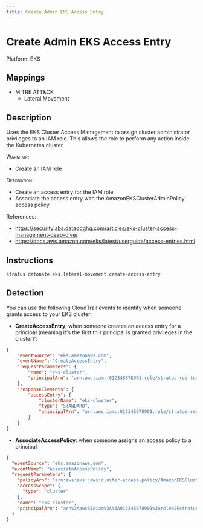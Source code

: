 ```yaml
---
title: Create Admin EKS Access Entry
---
```


# Create Admin EKS Access Entry




Platform: EKS

## Mappings

- MITRE ATT&CK
    - Lateral Movement



## Description


Uses the EKS Cluster Access Management to assign cluster administrator privileges to an IAM role. This allows the role to perform any action inside the Kubernetes cluster.

<span style="font-variant: small-caps;">Warm-up</span>:

- Create an IAM role

<span style="font-variant: small-caps;">Detonation</span>:

- Create an access entry for the IAM role
- Associate the access entry with the AmazonEKSClusterAdminPolicy access policy

References: 

- https://securitylabs.datadoghq.com/articles/eks-cluster-access-management-deep-dive/
- https://docs.aws.amazon.com/eks/latest/userguide/access-entries.html


## Instructions

```bash title="Detonate with Stratus Red Team"
stratus detonate eks.lateral-movement.create-access-entry
```
## Detection


You can use the following CloudTrail events to identify when someone grants access to your EKS cluster:

- **CreateAccessEntry**, when someone creates an access entry for a principal (meaning it's the first this principal is granted privileges in the cluster)':

```json
{
	"eventSource": "eks.amazonaws.com",
	"eventName": "CreateAccessEntry",
	"requestParameters": {
		"name": "eks-cluster",
		"principalArn": "arn:aws:iam::012345678901:role/stratus-red-team-eks-create-access-entry-role"
	},
	"responseElements": {
		"accessEntry": {
			"clusterName": "eks-cluster",
			"type": "STANDARD",
			"principalArn": "arn:aws:iam::012345678901:role/stratus-red-team-eks-create-access-entry-role",
		}
	}
}
```


- **AssociateAccessPolicy**: when someone assigns an access policy to a principal

```json
{
  "eventSource": "eks.amazonaws.com",
  "eventName": "AssociateAccessPolicy",
  "requestParameters": {
    "policyArn": "arn:aws:eks::aws:cluster-access-policy/AmazonEKSClusterAdminPolicy",
    "accessScope": {
      "type": "cluster"
    },
    "name": "eks-cluster",
    "principalArn": "arn%3Aaws%3Aiam%3A%3A012345678901%3Arole%2Fstratus-red-team-eks-create-access-entry-role"
  }
}
```


